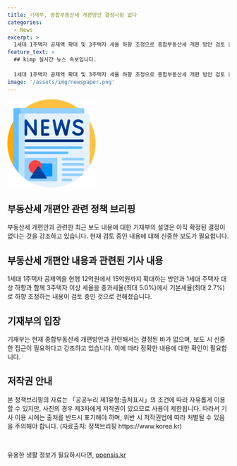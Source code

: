```yaml
---
title: 기재부, 종합부동산세 개편방안 결정사항 없다
categories:
  - News
excerpt: >
  1세대 1주택자 공제액 확대 및 3주택자 세율 하향 조정으로 종합부동산세 개편 방안 검토 중. 기재부는 결정된 바 없음을 밝히며 보도에 신중을 요청.
feature_text: >
  ## kimp 실시간 뉴스 속보입니다.

  1세대 1주택자 공제액 확대 및 3주택자 세율 하향 조정으로 종합부동산세 개편 방안 검토 중. 기재부는 결정된 바 없음을 밝히며 보도에 신중을 요청.
image: '/assets/img/newspaper.png'
---
```


<p><img src="/assets/img/newspaper.png" alt="kimplant 속보" /></p>

<h2 data-ke-size="size26">부동산세 개편안 관련 정책 브리핑</h2>

<p>부동산세 개편안과 관련한 최근 보도 내용에 대한 기재부의 설명은 아직 확정된 결정이 없다는 것을 강조하고 있습니다. 현재 검토 중인 내용에 대해 신중한 보도가 필요합니다.</p>

<h2 data-ke-size="size24">부동산세 개편안 내용과 관련된 기사 내용</h2>

<p>1세대 1주택자 공제액을 현행 12억원에서 15억원까지 확대하는 방안과 1세대 주택자 대상 하향과 함께 3주택자 이상 세율을 중과세율(최대 5.0%)에서 기본세율(최대 2.7%)로 하향 조정하는 내용이 검토 중인 것으로 전해졌습니다.</p>

<h2 data-ke-size="size24">기재부의 입장</h2>

<p>기재부는 현재 종합부동산세 개편방안과 관련해서는 결정된 바가 없으며, 보도 시 신중한 접근이 필요하다고 강조하고 있습니다. 이에 따라 정확한 내용에 대한 확인이 필요합니다.</p>

<h2 data-ke-size="size24">저작권 안내</h2>

<p>본 정책브리핑의 자료는 「공공누리 제1유형:출처표시」의 조건에 따라 자유롭게 이용할 수 있지만, 사진의 경우 제3자에게 저작권이 있으므로 사용이 제한됩니다. 따라서 기사 이용 시에는 출처를 반드시 표기해야 하며, 위반 시 저작권법에 따라 처벌될 수 있음을 주의해야 합니다. (자료출처: 정책브리핑 https://www.korea.kr)</p>

<p data-ke-size="size16">&nbsp;</p>
유용한 생활 정보가 필요하시다면, <a href="https://opensis.kr" rel="dofollow">opensis.kr</a>


